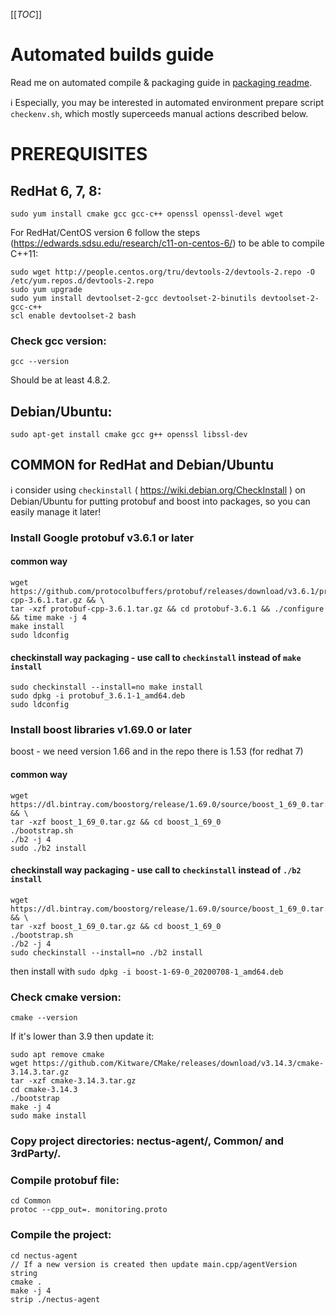 [[_TOC_]]

# Automated builds guide
Read me on automated compile & packaging guide in [packaging readme](packaging/README.md).

ℹ Especially, you may be interested in automated environment prepare script `checkenv.sh`, which mostly superceeds manual actions described below.

# PREREQUISITES

## RedHat 6, 7, 8:
```
sudo yum install cmake gcc gcc-c++ openssl openssl-devel wget
```
For RedHat/CentOS version 6 follow the steps (https://edwards.sdsu.edu/research/c11-on-centos-6/) to be able to compile C++11:
```
sudo wget http://people.centos.org/tru/devtools-2/devtools-2.repo -O /etc/yum.repos.d/devtools-2.repo
sudo yum upgrade
sudo yum install devtoolset-2-gcc devtoolset-2-binutils devtoolset-2-gcc-c++
scl enable devtoolset-2 bash
```
### Check gcc version:
```
gcc --version
```
Should be at least 4.8.2.

## Debian/Ubuntu:
```
sudo apt-get install cmake gcc g++ openssl libssl-dev
```
## COMMON for RedHat and Debian/Ubuntu

ℹ consider using `checkinstall` ( https://wiki.debian.org/CheckInstall ) on Debian/Ubuntu for putting protobuf and boost into packages, so you can easily manage it later!

### Install Google protobuf v3.6.1 or later

#### common way
```
wget https://github.com/protocolbuffers/protobuf/releases/download/v3.6.1/protobuf-cpp-3.6.1.tar.gz && \
tar -xzf protobuf-cpp-3.6.1.tar.gz && cd protobuf-3.6.1 && ./configure && time make -j 4
make install
sudo ldconfig
```

#### checkinstall way packaging - use call to `checkinstall` instead of `make install`

```
sudo checkinstall --install=no make install
sudo dpkg -i protobuf_3.6.1-1_amd64.deb
sudo ldconfig
```

### Install boost libraries v1.69.0 or later

boost - we need version 1.66 and in the repo there is 1.53 (for redhat 7)
#### common way
```
wget https://dl.bintray.com/boostorg/release/1.69.0/source/boost_1_69_0.tar.gz && \
tar -xzf boost_1_69_0.tar.gz && cd boost_1_69_0
./bootstrap.sh
./b2 -j 4
sudo ./b2 install
```
#### checkinstall way packaging - use call to `checkinstall` instead of `./b2 install`

```
wget https://dl.bintray.com/boostorg/release/1.69.0/source/boost_1_69_0.tar.gz && \
tar -xzf boost_1_69_0.tar.gz && cd boost_1_69_0
./bootstrap.sh
./b2 -j 4
sudo checkinstall --install=no ./b2 install
```

then install with `sudo dpkg -i boost-1-69-0_20200708-1_amd64.deb`
### Check cmake version: 
```
cmake --version
```
If it's lower than 3.9 then update it:
```
sudo apt remove cmake
wget https://github.com/Kitware/CMake/releases/download/v3.14.3/cmake-3.14.3.tar.gz
tar -xzf cmake-3.14.3.tar.gz
cd cmake-3.14.3
./bootstrap
make -j 4
sudo make install
```

### Copy project directories: nectus-agent/, Common/ and 3rdParty/.

### Compile protobuf file:
```
cd Common
protoc --cpp_out=. monitoring.proto
```
### Compile the project:
```
cd nectus-agent
// If a new version is created then update main.cpp/agentVersion string
cmake .
make -j 4
strip ./nectus-agent
```